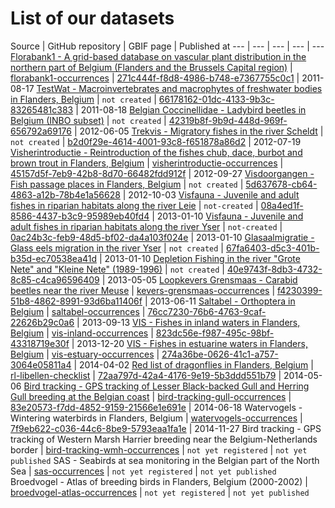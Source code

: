 # List of our datasets

Source | GitHub repository | GBIF page | Published at
--- | --- | --- | --- | ---
[Florabank1 - A grid-based database on vascular plant distribution in the northern part of Belgium (Flanders and the Brussels Capital region)](http://dataset.inbo.be/florabank1-occurrences) | [florabank1-occurrences](https://github.com/LifeWatchINBO/florabank1-occurrences) |  [271c444f-f8d8-4986-b748-e7367755c0c1](http://www.gbif.org/dataset/271c444f-f8d8-4986-b748-e7367755c0c1) | 2011-08-17
[TestWat - Macroinvertebrates and macrophytes of freshwater bodies in Flanders, Belgium](http://dataset.inbo.be/testwat-occurrences) | `not created` | [66178162-01dc-4133-9b3c-83265481c383](http://www.gbif.org/dataset/66178162-01dc-4133-9b3c-83265481c383) | 2011-08-18
[Belgian Coccinellidae - Ladybird beetles in Belgium (INBO subset)](http://dataset.inbo.be/belgian-coccinellidae-inbo-occurrences) | `not created` | [42319b8f-9b9d-448d-969f-656792a69176](http://www.gbif.org/dataset/42319b8f-9b9d-448d-969f-656792a69176) | 2012-06-05
[Trekvis - Migratory fishes in the river Scheldt](http://dataset.inbo.be/trekvis-occurrences) | `not created` | [b2d0f29e-4614-4001-93c8-f651878a86d2](http://www.gbif.org/dataset/b2d0f29e-4614-4001-93c8-f651878a86d2) | 2012-07-19
[Visherintroductie - Reintroduction of the fishes chub, dace, burbot and brown trout in Flanders, Belgium](http://dataset.inbo.be/visherintroductie-occurrences) | [visherintroductie-occurrences](https://github.com/LifeWatchINBO/visherintroductie-occurrences) | [45157d5f-7eb9-42b8-8d70-66482fdd912f](http://www.gbif.org/dataset/45157d5f-7eb9-42b8-8d70-66482fdd912f) | 2012-09-27
[Visdoorgangen - Fish passage places in Flanders, Belgium](http://dataset.inbo.be/visdoorgangen-occurrences) | `not created` | [5d637678-cb64-4863-a12b-78b4e1a56628](http://www.gbif.org/dataset/5d637678-cb64-4863-a12b-78b4e1a56628) | 2012-10-03 
[Visfauna - Juvenile and adult fishes in riparian habitats along the river Leie](http://dataset.inbo.be/visfauna-leie-occurrences) | `not-created` | [08a4ed1f-8586-4437-b3c9-95989eb40fd4](http://www.gbif.org/dataset/08a4ed1f-8586-4437-b3c9-95989eb40fd4) | 2013-01-10
[Visfauna - Juvenile and adult fishes in riparian habitats along the river Yser](http://dataset.inbo.be/visfauna-ijzer-occurrences) | `not-created` | [0ac24b3c-feb9-48d5-bf02-da4a103f024e](http://www.gbif.org/dataset/0ac24b3c-feb9-48d5-bf02-da4a103f024e) | 2013-01-10
[Glasaalmigratie - Glass eels migration in the river Yser](http://dataset.inbo.be/glasaalmigratie-occurrences) | `not created` | [67fa6403-d5c3-401b-b35d-ec70538ea41d](http://www.gbif.org/dataset/67fa6403-d5c3-401b-b35d-ec70538ea41d) | 2013-01-10
[Depletion Fishing in the river "Grote Nete" and "Kleine Nete" (1989-1996)](http://dataset.inbo.be/depletion-fishing-nete-occurrences) | `not created` | [40e9743f-8db3-4732-8c85-c4ca96596409](http://www.gbif.org/dataset/40e9743f-8db3-4732-8c85-c4ca96596409) | 2013-05-05
[Loopkevers Grensmaas - Carabid beetles near the river Meuse](http://dataset.inbo.be/kevers-grensmaas-occurrences) | [kevers-grensmaas-occurrences](https://github.com/LifeWatchINBO/kevers-grensmaas-occurrences) | [f4230399-51b8-4862-8991-93d6ba11406f](http://www.gbif.org/dataset/f4230399-51b8-4862-8991-93d6ba11406f) | 2013-06-11 
[Saltabel - Orthoptera in Belgium](http://dataset.inbo.be/saltabel-occurrences) | [saltabel-occurrences](https://github.com/LifeWatchINBO/saltabel-occurrences) | [76cc7230-76b6-4763-9caf-22626b29c0a6](http://www.gbif.org/dataset/76cc7230-76b6-4763-9caf-22626b29c0a6) | 2013-09-13
[VIS - Fishes in inland waters in Flanders, Belgium](http://dataset.inbo.be/vis-inland-occurrences) | [vis-inland-occurrences](https://github.com/LifeWatchINBO/vis-inland-occurrences) | [823dc56e-f987-495c-98bf-43318719e30f](http://www.gbif.org/dataset/823dc56e-f987-495c-98bf-43318719e30f) | 2013-12-20
[VIS - Fishes in estuarine waters in Flanders, Belgium](http://dataset.inbo.be/vis-estuarine-occurrences) | [vis-estuary-occurrences](https://github.com/LifeWatchINBO/vis-estuarine-occurrences) | [274a36be-0626-41c1-a757-3064e05811a4](http://www.gbif.org/dataset/274a36be-0626-41c1-a757-3064e05811a4) | 2014-04-02
[Red list of dragonflies in Flanders, Belgium](http://dataset.inbo.be/rl-libellen-checklist) | [rl-libellen-checklist](https://github.com/LifeWatchINBO/rl-libellen-checklist) | [72aa797d-42a4-4176-9e19-5b3ddd551b79](http://www.gbif.org/dataset/72aa797d-42a4-4176-9e19-5b3ddd551b79) | 2014-05-06
[Bird tracking - GPS tracking of Lesser Black-backed Gull and Herring Gull breeding at the Belgian coast](http://dataset.inbo.be/bird-tracking-gull-occurrences) | [bird-tracking-gull-occurrences](https://github.com/LifeWatchINBO/bird-tracking-gull-occurrences) | [83e20573-f7dd-4852-9159-21566e1e691e](http://www.gbif.org/dataset/83e20573-f7dd-4852-9159-21566e1e691e) | 2014-06-18
Watervogels - Wintering waterbirds in Flanders, Belgium | [watervogels-occurrences](https://github.com/LifeWatchINBO/watervogels-occurrences) | [7f9eb622-c036-44c6-8be9-5793eaa1fa1e](http://www.gbif.org/dataset/7f9eb622-c036-44c6-8be9-5793eaa1fa1e) | 2014-11-27
Bird tracking - GPS tracking of Western Marsh Harrier breeding near the Belgium-Netherlands border | [bird-tracking-wmh-occurrences](https://github.com/LifeWatchINBO/bird-tracking-wmh-occurrences) | `not yet registered` | `not yet published`
SAS - Seabirds at sea monitoring in the Belgian part of the North Sea | [sas-occurrences](https://github.com/LifeWatchINBO/sas-occurrences) | `not yet registered` | `not yet published`
Broedvogel - Atlas of breeding birds in Flanders, Belgium (2000-2002) | [broedvogel-atlas-occurrences](https://github.com/LifeWatchINBO/broedvogel-atlas-occurrences) | `not yet registered` | `not yet published`
